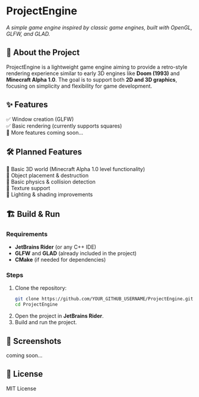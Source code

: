 # ProjectEngine  
*A simple game engine inspired by classic game engines, built with OpenGL, GLFW, and GLAD.*  

## 🚀 About the Project  
ProjectEngine is a lightweight game engine aiming to provide a retro-style rendering experience similar to early 3D engines like **Doom (1993)** and **Minecraft Alpha 1.0**. The goal is to support both **2D and 3D graphics**, focusing on simplicity and flexibility for game development.  

## ✨ Features  
✅ Window creation (GLFW)  
✅ Basic rendering (currently supports squares)  
🔄 More features coming soon...  

## 🛠️ Planned Features  
🔹 Basic 3D world (Minecraft Alpha 1.0 level functionality)  
🔹 Object placement & destruction  
🔹 Basic physics & collision detection  
🔹 Texture support  
🔹 Lighting & shading improvements  

## 🏗️ Build & Run  
### Requirements  
- **JetBrains Rider** (or any C++ IDE)  
- **GLFW** and **GLAD** (already included in the project)  
- **CMake** (if needed for dependencies)  

### Steps  
1. Clone the repository:  
   ```sh
   git clone https://github.com/YOUR_GITHUB_USERNAME/ProjectEngine.git
   cd ProjectEngine
   ```
2. Open the project in **JetBrains Rider**.  
3. Build and run the project.  

## 📸 Screenshots  
coming soon...

## 📜 License  
MIT License
